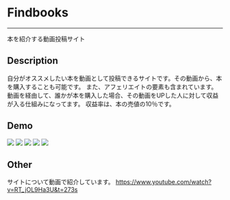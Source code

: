 # Findbooks
***
本を紹介する動画投稿サイト

## Description
自分がオススメしたい本を動画として投稿できるサイトです。その動画から、本を購入することも可能です。
また、アフェリエイトの要素も含まれています。
動画を経由して、誰かが本を購入した場合、その動画をUPした人に対して収益が入る仕組みになってます。
収益率は、本の売値の10％です。


## Demo
![](https://i.gyazo.com/9715954fae45dda63f8090394ddbc540.jpg)
![](https://i.gyazo.com/7c1d245f456d6c40f31ac187674aa057.png)
![](https://i.gyazo.com/cfee7b5bca9caf3e0dd3c486765ed319.png)
![](https://i.gyazo.com/609ac94f06ea968ce99dbc05bf54f1ea.png)
![](https://i.gyazo.com/121a3b994b003a29c071e3383d7ea8a3.png)

## Other
サイトについて動画で紹介しています。
<https://www.youtube.com/watch?v=RT_jOL9Ha3U&t=273s>


